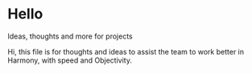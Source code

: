 # Hello
Ideas, thoughts and more for projects

Hi, this file is for thoughts and ideas to assist the team to work better in Harmony, with speed and Objectivity.
